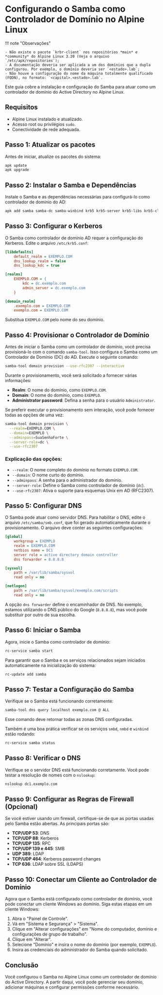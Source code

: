 # Configurando o Samba como Controlador de Domínio no Alpine Linux

!!! note "Observações"

    - Não existe o pacote `krbr-client` nos repositórios *main* e *community* do Alpine Linux 3.20 (Veja o arquivo `/etc/apk/repositories`);
    - A documentação deveria ser aplicada a um dos domínios que a dupla configurou. Por exemplo, o domínio deveria ser `<estado>.lab`;
    - Não houve a configuração do nome da máquina totalmente qualificado (FQDN), no formato: `<capital>.<estado>.lab`.

Este guia cobre a instalação e configuração do Samba para atuar como um controlador de domínio do Active Directory no Alpine Linux.

## Requisitos

- Alpine Linux instalado e atualizado.
- Acesso root ou privilégios `sudo`.
- Conectividade de rede adequada.

## Passo 1: Atualizar os pacotes

Antes de iniciar, atualize os pacotes do sistema:

```sh
apk update
apk upgrade
```

## Passo 2: Instalar o Samba e Dependências

Instale o Samba e as dependências necessárias para configurá-lo como controlador de domínio do AD:

```sh
apk add samba samba-dc samba-winbind krb5 krb5-server krb5-libs krb5-client openldap-clients
```

## Passo 3: Configurar o Kerberos

O Samba como controlador de domínio AD requer a configuração do Kerberos. Edite o arquivo `/etc/krb5.conf`:

```ini
[libdefaults]
    default_realm = EXEMPLO.COM
    dns_lookup_realm = false
    dns_lookup_kdc = true

[realms]
    EXEMPLO.COM = {
        kdc = dc.exemplo.com
        admin_server = dc.exemplo.com
    }

[domain_realm]
    .exemplo.com = EXEMPLO.COM
    exemplo.com = EXEMPLO.COM
```

Substitua `EXEMPLO.COM` pelo nome do seu domínio.

## Passo 4: Provisionar o Controlador de Domínio

Antes de iniciar o Samba como um controlador de domínio, você precisa provisioná-lo com o comando `samba-tool`. Isso configura o Samba como um Controlador de Domínio (DC) do AD. Execute o seguinte comando:

```sh
samba-tool domain provision --use-rfc2307 --interactive
```

Durante o provisionamento, você será solicitado a fornecer várias informações:

- **Realm**: O nome do domínio, como `EXEMPLO.COM`.
- **Domain**: O nome do domínio, como `EXEMPLO`.
- **Administrator password**: Defina a senha para o usuário `Administrator`.

Se preferir executar o provisionamento sem interação, você pode fornecer todas as opções de uma vez:

```sh
samba-tool domain provision \
  --realm=EXEMPLO.COM \
  --domain=EXEMPLO \
  --adminpass=SuaSenhaForte \
  --server-role=dc \
  --use-rfc2307
```

### Explicação das opções:
- `--realm`: O nome completo do domínio no formato `EXEMPLO.COM`.
- `--domain`: O nome curto do domínio.
- `--adminpass`: A senha para o administrador do domínio.
- `--server-role`: Define o Samba como controlador de domínio (`dc`).
- `--use-rfc2307`: Ativa o suporte para esquemas Unix em AD (RFC2307).

## Passo 5: Configurar DNS

O Samba pode atuar como servidor DNS. Para habilitar o DNS, edite o arquivo `/etc/samba/smb.conf`, que foi gerado automaticamente durante o provisionamento. O arquivo deve conter as seguintes configurações:

```ini
[global]
    workgroup = EXEMPLO
    realm = EXEMPLO.COM
    netbios name = DC1
    server role = active directory domain controller
    dns forwarder = 8.8.8.8

[sysvol]
    path = /var/lib/samba/sysvol
    read only = no

[netlogon]
    path = /var/lib/samba/sysvol/exemplo.com/scripts
    read only = no
```

A opção `dns forwarder` define o encaminhador de DNS. No exemplo, estamos utilizando o DNS público do Google (`8.8.8.8`), mas você pode substituir por outro de sua escolha.

## Passo 6: Iniciar o Samba

Agora, inicie o Samba como controlador de domínio:

```sh
rc-service samba start
```

Para garantir que o Samba e os serviços relacionados sejam iniciados automaticamente na inicialização do sistema:

```sh
rc-update add samba
```

## Passo 7: Testar a Configuração do Samba

Verifique se o Samba está funcionando corretamente:

```sh
samba-tool dns query localhost exemplo.com @ ALL
```

Esse comando deve retornar todas as zonas DNS configuradas.

Também é uma boa prática verificar se os serviços `smbd`, `nmbd` e `winbind` estão rodando:

```sh
rc-service samba status
```

## Passo 8: Verificar o DNS

Verifique se o servidor DNS está funcionando corretamente. Você pode testar a resolução de nomes com o `nslookup`:

```sh
nslookup dc1.exemplo.com
```

## Passo 9: Configurar as Regras de Firewall (Opcional)

Se você estiver usando um firewall, certifique-se de que as portas usadas pelo Samba estão abertas. As principais portas são:

- **TCP/UDP 53**: DNS
- **TCP/UDP 88**: Kerberos
- **TCP/UDP 135**: RPC
- **TCP/UDP 139 e 445**: SMB
- **UDP 389**: LDAP
- **TCP/UDP 464**: Kerberos password changes
- **TCP 636**: LDAP sobre SSL (LDAPS)

## Passo 10: Conectar um Cliente ao Controlador de Domínio

Agora que o Samba está configurado como controlador de domínio, você pode conectar um cliente Windows ao domínio. Siga estas etapas em um cliente Windows:

1. Abra o "Painel de Controle".
2. Vá em "Sistema e Segurança" > "Sistema".
3. Clique em "Alterar configurações" em "Nome do computador, domínio e configurações de grupo de trabalho".
4. Clique em "Alterar".
5. Selecione "Domínio" e insira o nome do domínio (por exemplo, `EXEMPLO`).
6. Insira as credenciais do administrador do Samba quando solicitado.

## Conclusão

Você configurou o Samba no Alpine Linux como um controlador de domínio do Active Directory. A partir daqui, você pode gerenciar seu domínio, adicionar máquinas e configurar permissões conforme necessário.